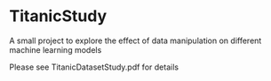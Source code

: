 # TitanicStudy
A small project to explore the effect of data manipulation on different machine learning models

Please see TitanicDatasetStudy.pdf for details
